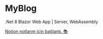 # MyBlog
.Net 8 Blazor Web App | Server, WebAssembly

[Notion notlarım için bağlantı. 📚](https://ghostnote.notion.site/Web-Development-with-Blazor-544998463ca04efabfe380c06246acc3)
